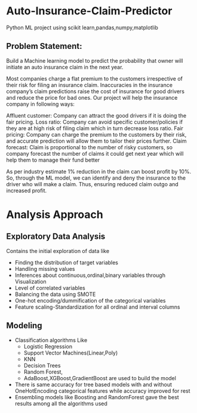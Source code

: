 # Auto-Insurance-Claim-Predictor
Python ML project using scikit learn,pandas,numpy,matplotlib

## Problem Statement:

Build a Machine learning model to predict the probability that owner will initiate an auto insurance claim in the next year.

Most companies charge a flat premium to the customers irrespective of their risk for filing an insurance claim. Inaccuracies in the insurance company’s claim predictions raise the cost of insurance for good drivers and reduce the price for bad ones. Our project will help the insurance company in following ways:

Affluent customer: Company can attract the good drivers if it is doing the fair pricing. Loss ratio: Company can avoid specific customer/policies if they are at high risk of filing claim which in turn decrease loss ratio. Fair pricing: Company can charge the premium to the customers by their risk, and accurate prediction will allow them to tailor their prices further. Claim forecast: Claim is proportional to the number of risky customers, so company forecast the number of claims it could get next year which will help them to manage their fund better

As per industry estimate 1% reduction in the claim can boost profit by 10%. So, through the ML model, we can identify and deny the insurance to the driver who will make a claim.  Thus, ensuring reduced claim outgo and increased profit.

# Analysis Approach

## Exploratory Data Analysis
Contains the initial exploration of data like 
* Finding the distribution of target variables
* Handling missing values
* Inferences about continuous,ordinal,binary variables through Visualization
* Level of correlated variables
* Balancing the data using SMOTE 
* One-hot encoding/dummification of the categorical variables
* Feature scaling-Standardization for all ordinal and interval columns 

## Modeling
* Classification algorithms Like 
  * Logistic Regression
  * Support Vector Machines(Linear,Poly)
  * KNN
  * Decision Trees
  * Random Forest,
  * AdaBoost,XGBoost,GradientBoost are used to build the model
* There is same accuracy for tree based models with and without OneHotEncoding categorical features while accuracy improved for rest
* Ensembling models like Boosting and RandomForest gave the best results among all the algorithms used

